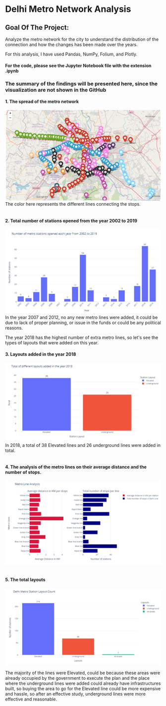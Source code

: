 # Delhi Metro Network Analysis

## Goal Of The Project:
Analyze the metro network for the city to understand the distribution of the connection and how the changes has been made over the years.

For this analysis, I have used Pandas, NumPy, Folium, and Plotly.

<h4>For the code, please see the Jupyter Notebook file with the extension .ipynb </h4>

<h3>The summary of the findings will be presented here, since the visualization are not shown in the GitHub </h3>

<h4> 1. The spread of the metro network </h3>
<img src="1. Delhi Metro Network Analysis/images/spread.png">
The color here represents the different lines connecting the stops.

<br>
<br>
<h4> 2. Total number of stations opened from the year 2002 to 2019 </h4>
<img src="1. Delhi Metro Network Analysis/images/stations.png">
In the year 2007 and 2012, no any new metro lines were added, it could be due to lack of proper planning, or issue in the funds or could be any political reasons.


<p> The year 2018 has the highest number of extra metro lines, so let's see the types of layouts that were added on this year. </p>

<h4> 3. Layouts added in the year 2018 </h4>
<img src="1. Delhi Metro Network Analysis/images/layout.png">
In 2018, a total of 38 Elevated lines and 26 underground lines were added in total. 
<br>
<br>

<h4> 4. The analysis of the metro lines on their average distance and the number of stops. </h4>
<img src="1. Delhi Metro Network Analysis/images/metro.png">
<br>
<br>
<h4> 5. The total layouts </h4>
<img src="1. Delhi Metro Network Analysis/images/total.png">

The majority of the lines were Elevated, could be because these areas were already occupied by the government to execute the plan and the place where the underground lines were added could already have infrastructures built, so  buying the area to go for the Elevated line could be more expensive and hassle, so after an effective study, underground lines were more effective and reasonable.